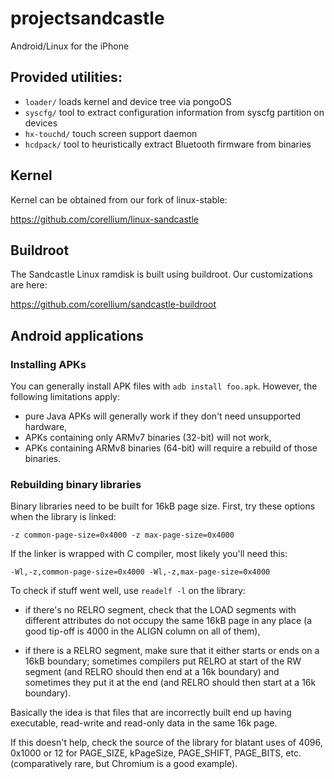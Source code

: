 # projectsandcastle
Android/Linux for the iPhone

## Provided utilities:

* `loader/` loads kernel and device tree via pongoOS
* `syscfg/` tool to extract configuration information from syscfg partition on devices
* `hx-touchd/` touch screen support daemon
* `hcdpack/` tool to heuristically extract Bluetooth firmware from binaries

## Kernel

Kernel can be obtained from our fork of linux-stable:

https://github.com/corellium/linux-sandcastle

## Buildroot

The Sandcastle Linux ramdisk is built using buildroot. Our customizations are here:

https://github.com/corellium/sandcastle-buildroot

## Android applications

### Installing APKs

You can generally install APK files with `adb install foo.apk`. However, the following
limitations apply:

  * pure Java APKs will generally work if they don't need unsupported hardware,
  * APKs containing only ARMv7 binaries (32-bit) will not work,
  * APKs containing ARMv8 binaries (64-bit) will require a rebuild of those binaries.

### Rebuilding binary libraries

Binary libraries need to be built for 16kB page size. First, try these options when
the library is linked:

  `-z common-page-size=0x4000 -z max-page-size=0x4000`

If the linker is wrapped with C compiler, most likely you'll need this:

  `-Wl,-z,common-page-size=0x4000 -Wl,-z,max-page-size=0x4000`

To check if stuff went well, use `readelf -l` on the library:

 * if there's no RELRO segment, check that the LOAD segments with different attributes
   do not occupy the same 16kB page in any place (a good tip-off is 4000 in the ALIGN
   column on all of them),

 * if there is a RELRO segment, make sure that it either starts or ends on a 16kB
   boundary; sometimes compilers put RELRO at start of the RW segment (and RELRO should
   then end at a 16k boundary) and sometimes they put it at the end (and RELRO should
   then start at a 16k boundary).

Basically the idea is that files that are incorrectly built end up having executable,
read-write and read-only data in the same 16k page.

If this doesn't help, check the source of the library for blatant uses of 4096, 0x1000
or 12 for PAGE_SIZE, kPageSize, PAGE_SHIFT, PAGE_BITS, etc. (comparatively rare, but
Chromium is a good example).
